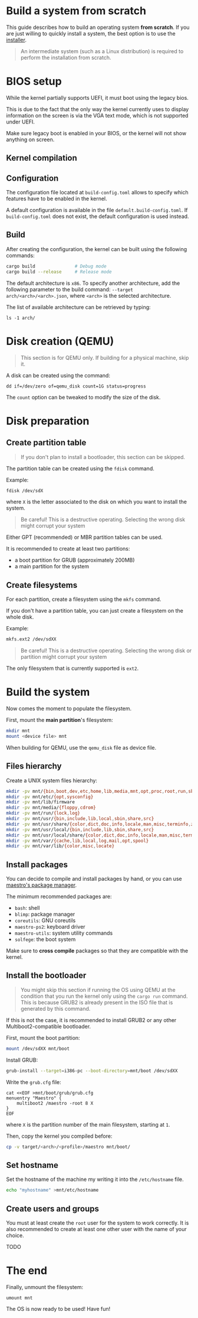 # Build a system from scratch

This guide describes how to build an operating system **from scratch**.
If you are just willing to quickly install a system, the best option is to use the [installer](../installer.md).

> An intermediate system (such as a Linux distribution) is required to perform the installation from scratch.



# BIOS setup

While the kernel partially supports UEFI, it must boot using the legacy bios.

This is due to the fact that the only way the kernel currently uses to display information on the screen is via the VGA text mode, which is not supported under UEFI.

Make sure legacy boot is enabled in your BIOS, or the kernel will not show anything on screen.



## Kernel compilation

## Configuration

The configuration file located at `build-config.toml` allows to specify which features have to be enabled in the kernel.

A default configuration is available in the file `default.build-config.toml`.
If `build-config.toml` does not exist, the default configuration is used instead.



## Build

After creating the configuration, the kernel can be built using the following commands:

```sh
cargo build               # Debug mode
cargo build --release     # Release mode
```

The default architecture is `x86`. To specify another architecture, add the following parameter to the build command: `--target arch/<arch>/<arch>.json`, where `<arch>` is the selected architecture.

The list of available architecture can be retrieved by typing:

```
ls -1 arch/
```



# Disk creation (QEMU)

> This section is for QEMU only. If building for a physical machine, skip it.

A disk can be created using the command:

```
dd if=/dev/zero of=qemu_disk count=1G status=progress
```

The `count` option can be tweaked to modify the size of the disk.



# Disk preparation

## Create partition table

> If you don't plan to install a bootloader, this section can be skipped.

The partition table can be created using the `fdisk` command.

Example:
```sh
fdisk /dev/sdX
```

where `X` is the letter associated to the disk on which you want to install the system.

> Be careful! This is a destructive operating. Selecting the wrong disk might corrupt your system

Either GPT (recommended) or MBR partition tables can be used.

It is recommended to create at least two partitions:
- a boot partition for GRUB (approximately 200MB)
- a main partition for the system



## Create filesystems

For each partition, create a filesystem using the `mkfs` command.

If you don't have a partition table, you can just create a filesystem on the whole disk.

Example:
```sh
mkfs.ext2 /dev/sdXX
```

> Be careful! This is a destructive operating. Selecting the wrong disk or partition might corrupt your system

The only filesystem that is currently supported is `ext2`.



# Build the system

Now comes the moment to populate the filesystem.

First, mount the **main partition**'s filesystem:

```sh
mkdir mnt
mount <device file> mnt
```

When building for QEMU, use the `qemu_disk` file as device file.



## Files hierarchy

Create a UNIX system files hierarchy:

```sh
mkdir -pv mnt/{bin,boot,dev,etc,home,lib,media,mnt,opt,proc,root,run,sbin,srv,sys,tmp,usr,var}
mkdir -pv mnt/etc/{opt,sysconfig}
mkdir -pv mnt/lib/firmware
mkdir -pv mnt/media/{floppy,cdrom}
mkdir -pv mnt/run/{lock,log}
mkdir -pv mnt/usr/{bin,include,lib,local,sbin,share,src}
mkdir -pv mnt/usr/share/{color,dict,doc,info,locale,man,misc,terminfo,zoneinfo}
mkdir -pv mnt/usr/local/{bin,include,lib,sbin,share,src}
mkdir -pv mnt/usr/local/share/{color,dict,doc,info,locale,man,misc,terminfo,zoneinfo}
mkdir -pv mnt/var/{cache,lib,local,log,mail,opt,spool}
mkdir -pv mnt/var/lib/{color,misc,locate}
```



## Install packages

You can decide to compile and install packages by hand, or you can use [maestro's package manager](https://github.com/llenotre/blimp).

The minimum recommended packages are:
- `bash`: shell
- `blimp`: package manager
- `coreutils`: GNU coreutils
- `maestro-ps2`: keyboard driver
- `maestro-utils`: system utility commands
- `solfege`: the boot system

Make sure to **cross compile** packages so that they are compatible with the kernel.



## Install the bootloader

> You might skip this section if running the OS using QEMU at the condition that you run the kernel only using the `cargo run` command. This is because GRUB2 is already present in the ISO file that is generated by this command.

If this is not the case, it is recommended to install GRUB2 or any other Multiboot2-compatible bootloader.

First, mount the boot partition:

```sh
mount /dev/sdXX mnt/boot
```

Install GRUB:
```sh
grub-install --target=i386-pc --boot-directory=mnt/boot /dev/sdXX
```

Write the `grub.cfg` file:

```
cat <<EOF >mnt/boot/grub/grub.cfg
menuentry "Maestro" {
	multiboot2 /maestro -root 8 X
}
EOF
```

where `X` is the partition number of the main filesystem, starting at `1`.

Then, copy the kernel you compiled before:

```sh
cp -v target/<arch>/<profile>/maestro mnt/boot/
```



## Set hostname

Set the hostname of the machine my writing it into the `/etc/hostname` file.

```sh
echo "myhostname" >mnt/etc/hostname
```



## Create users and groups

You must at least create the `root` user for the system to work correctly. It is also recommended to create at least one other user with the name of your choice.

TODO



# The end

Finally, unmount the filesystem:

```
umount mnt
```

The OS is now ready to be used! Have fun!
